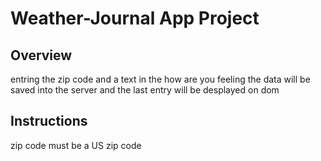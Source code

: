 # Weather-Journal App Project

## Overview
entring the zip code and a text in the how are you feeling the data will be saved into the server and 
the last entry will be desplayed on dom
## Instructions
zip code must be a US zip code 
